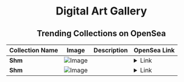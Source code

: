 <div align="center">

# Digital Art Gallery

## Trending Collections on OpenSea

| Collection Name                       | Image                                                                                     | Description                       | OpenSea Link                                                                                          |
|---------------------------------------|-------------------------------------------------------------------------------------------|-----------------------------------|--------------------------------------------------------------------------------------------------------|
| **Shm** | ![Image](https://i.seadn.io/s/raw/files/97ac599dbd56b2cbeb4b2104fe429af8.jpg?w=500&auto=format?w=200&auto=format) |  | <details><summary>Link</summary>[Shm](https://opensea.io/collection/shm-6)</details> |
| **Shm** | ![Image](https://i.seadn.io/s/raw/files/97ac599dbd56b2cbeb4b2104fe429af8.jpg?w=500&auto=format?w=200&auto=format) |  | <details><summary>Link</summary>[Shm](https://opensea.io/collection/shm-5)</details> |

</div>